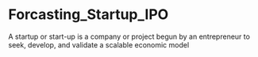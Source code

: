 # Forcasting_Startup_IPO

A startup or start-up is a company or project begun by an entrepreneur to seek, develop, and validate a scalable economic model
